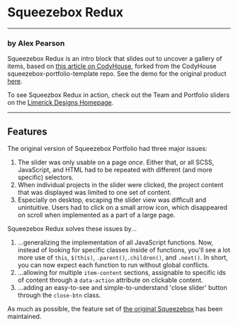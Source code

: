 # Squeezebox Redux

---
### by Alex Pearson
Squeezebox Redux is an intro block that slides out to uncover a gallery of items, based on
[this article on CodyHouse](http://codyhouse.co/gem/squeezebox-portfolio-template/), forked from the CodyHouse squeezebox-portfolio-template repo. See the demo for the original product [here](http://codyhouse.co/demo/squeezebox-portfolio-template/index.html).

To see Squeezbox Redux in action, check out the Team and Portfolio sliders on the [Limerick Designs Homepage](http://limerickdesigns.com).

 -------

## Features

The original version of Squeezebox Portfolio had three major issues:

1. The slider was only usable on a page *once*. Either that, or all SCSS, JavaScript, and HTML had to be repeated with different (and more specific) selectors.
2. When individual projects in the slider were clicked, the project content that was displayed was limited to one set of content.
3. Especially on desktop, escaping the slider view was difficult and unintuitive. Users had to click on a small arrow icon, which disappeared on scroll when implemented as a part of a large page.

Squeezebox Redux solves these issues by...

1. ...generalizing the implementation of all JavaScript functions. Now, instead of looking for specific classes inside of functions, you'll see a lot more use of `this`, `$(this)`, `.parent()`,`.children()`, and `.next()`. In short, you can now expect each function to run without global conflicts.
2. ...allowing for multiple `item-content` sections, assignable to specific ids of content through a `data-action` attribute on clickable content.
3. ...adding an easy-to-see and simple-to-understand 'close slider' button through the `close-btn` class.

As much as possible, the feature set of [the original Squeezebox](http://codyhouse.co/gem/squeezebox-portfolio-template/) has been maintained.
